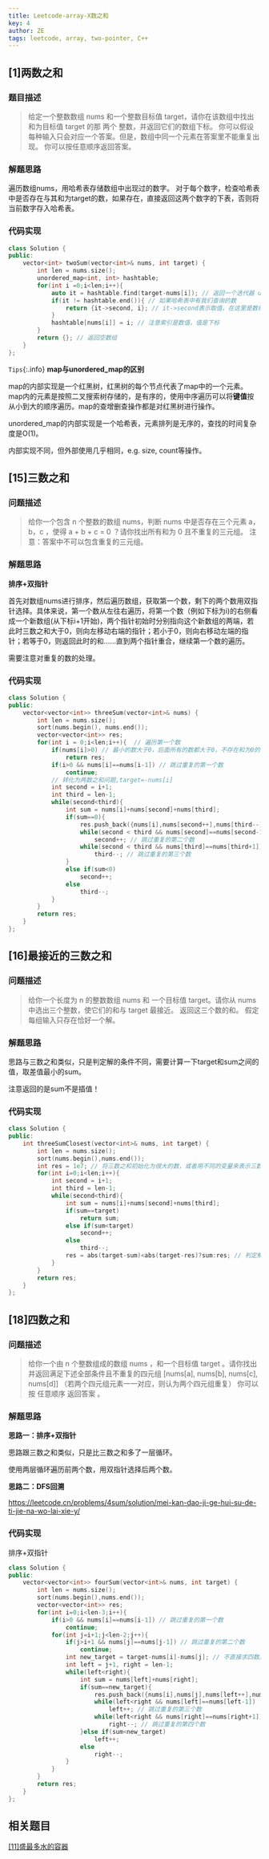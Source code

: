 ```yaml
---
title: Leetcode-array-X数之和
key: 4
author: ZE
tags: leetcode, array, two-pointer, C++
---
```


## [1]两数之和
### 题目描述
> 给定一个整数数组 nums 和一个整数目标值 target，请你在该数组中找出 和为目标值 target  的那 两个 整数，并返回它们的数组下标。
> 你可以假设每种输入只会对应一个答案。但是，数组中同一个元素在答案里不能重复出现。
> 你可以按任意顺序返回答案。

### 解题思路
遍历数组nums，用哈希表存储数组中出现过的数字。
对于每个数字，检查哈希表中是否存在与其和为target的数，如果存在，直接返回这两个数字的下表，否则将当前数字存入哈希表。

### 代码实现

~~~cpp
class Solution {
public:
    vector<int> twoSum(vector<int>& nums, int target) {
        int len = nums.size();
        unordered_map<int, int> hashtable;
        for(int i =0;i<len;i++){
            auto it = hashtable.find(target-nums[i]); // 返回一个迭代器 unordered_map<int,int>::iterator
            if(it != hashtable.end()){ // 如果哈希表中有我们查询的数
                return {it->second, i}; // it->second表示取值，在这里是数组中元素的下标；it->first则表示取索引，在这里是数组中元素的值。
            }
            hashtable[nums[i]] = i; // 注意索引是数值，值是下标
        }
        return {}; // 返回空数组
    }
};
~~~

`Tips`{:.info}
**map与unordered_map的区别**

map的内部实现是一个红黑树，红黑树的每个节点代表了map中的一个元素。map内的元素是按照二叉搜索树存储的，是有序的，使用中序遍历可以将**键值**按从小到大的顺序遍历。map的查增删查操作都是对红黑树进行操作。

unordered_map的内部实现是一个哈希表，元素排列是无序的，查找的时间复杂度是O(1)。

内部实现不同，但外部使用几乎相同，e.g. size, count等操作。

## [15]三数之和
### 问题描述
>给你一个包含 n 个整数的数组 nums，判断 nums 中是否存在三个元素 a，b，c ，使得 a + b + c = 0 ？请你找出所有和为 0 且不重复的三元组。
>注意：答案中不可以包含重复的三元组。

### 解题思路
**排序+双指针**

首先对数组nums进行排序，然后遍历数组，获取第一个数，剩下的两个数用双指针选择。具体来说，第一个数从左往右遍历，将第一个数（例如下标为i)的右侧看成一个新数组(从下标i+1开始)，两个指针初始时分别指向这个新数组的两端，若此时三数之和大于0，则向左移动右端的指针；若小于0，则向右移动左端的指针；若等于0，则返回此时的和……直到两个指针重合，继续第一个数的遍历。

需要注意对重复的数的处理。

### 代码实现
~~~cpp
class Solution {
public:
    vector<vector<int>> threeSum(vector<int>& nums) {
        int len = nums.size();
        sort(nums.begin(), nums.end());
        vector<vector<int>> res;
        for(int i = 0;i<len;i++){  // 遍历第一个数
            if(nums[i]>0) // 最小的数大于0，后面所有的数都大于0，不存在和为0的三个数
                return res;
            if(i>0 && nums[i]==nums[i-1]) // 跳过重复的第一个数
                continue;
            // 转化为两数之和问题,target=-nums[i]
            int second = i+1; 
            int third = len-1;
            while(second<third){
                int sum = nums[i]+nums[second]+nums[third];
                if(sum==0){
                    res.push_back({nums[i],nums[second++],nums[third--]});
                    while(second < third && nums[second]==nums[second-1])
                        second++; // 跳过重复的第二个数
                    while(second < third && nums[third]==nums[third+1])
                        third--; // 跳过重复的第三个数
                }
                else if(sum<0)
                    second++;
                else
                    third--;
            }
        }
        return res;
    }
};
~~~

## [16]最接近的三数之和
### 问题描述
>给你一个长度为 n 的整数数组 nums 和 一个目标值 target。请你从 nums 中选出三个整数，使它们的和与 target 最接近。
>返回这三个数的和。
>假定每组输入只存在恰好一个解。

### 解题思路
思路与三数之和类似，只是判定解的条件不同，需要计算一下target和sum之间的值，取差值最小的sum。

注意返回的是sum不是插值！

### 代码实现
~~~cpp
class Solution {
public:
    int threeSumClosest(vector<int>& nums, int target) {
        int len = nums.size();
        sort(nums.begin(),nums.end());
        int res = 1e7; // 将三数之和初始化为很大的数，或者用不同的变量来表示三数之和跟差值
        for(int i=0;i<len;i++){
            int second = i+1;
            int third = len-1;
            while(second<third){
                int sum = nums[i]+nums[second]+nums[third];
                if(sum==target)
                    return sum;
                else if(sum<target)
                    second++;
                else
                    third--;
                res = abs(target-sum)<abs(target-res)?sum:res; // 判定解的条件
            }
        }
        return res;
    }
};
~~~

## [18]四数之和
### 问题描述
>给你一个由 n 个整数组成的数组 nums ，和一个目标值 target 。请你找出并返回满足下述全部条件且不重复的四元组 [nums[a], nums[b], nums[c], nums[d]] （若两个四元组元素一一对应，则认为两个四元组重复）
> 你可以按 任意顺序 返回答案 。

### 解题思路
**思路一：排序+双指针**

思路跟三数之和类似，只是比三数之和多了一层循环。

使用两层循环遍历前两个数，用双指针选择后两个数。

**思路二：DFS回溯**

https://leetcode.cn/problems/4sum/solution/mei-kan-dao-ji-ge-hui-su-de-ti-jie-na-wo-lai-xie-y/

### 代码实现
排序+双指针

~~~cpp
class Solution {
public:
    vector<vector<int>> fourSum(vector<int>& nums, int target) {
        int len = nums.size();
        sort(nums.begin(),nums.end());
        vector<vector<int>> res;
        for(int i=0;i<len-3;i++){
            if(i>0 && nums[i]==nums[i-1]) // 跳过重复的第一个数
                continue;
            for(int j=i+1;j<len-2;j++){
                if(j>i+1 && nums[j]==nums[j-1]) // 跳过重复的第二个数
                    continue;
                int new_target = target-nums[i]-nums[j]; // 不直接求四数之和，避免溢出
                int left = j+1, right = len-1;
                while(left<right){
                    int sum = nums[left]+nums[right];
                    if(sum==new_target){
                        res.push_back({nums[i],nums[j],nums[left++],nums[right--]});
                        while(left<right && nums[left]==nums[left-1]) 
                            left++; // 跳过重复的第三个数
                        while(left<right && nums[right]==nums[right+1])
                            right--; // 跳过重复的第四个数
                    }else if(sum<new_target)
                        left++;
                    else
                        right--;
                }
            }
        }
        return res;
    }
};
~~~

## 相关题目
[[11]盛最多水的容器](https://leetcode.cn/problems/container-with-most-water/)